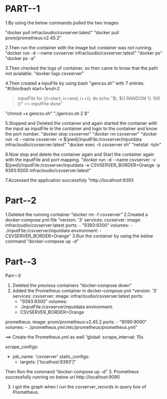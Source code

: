 PART--1
=======
1.By using the below commands pulled the two images

"docker pull infracloudio/csvserver:latest"
"docker pull prom/prometheus:v2.45.2"

2.Then run the container with the image but container was not running.
"docker run -d --name csvserver infracloudio/csvserver:latest"
"docker ps"
"docker ps -a"

3.Then checked the logs of container, so then came to know that the path not avialable.
"docker logs csvserver"

4.Then created a inpuFile by using bash "gencsv.sh" with 7 entries.
"#!/bin/bash
start=$1
end=$2
> inputFile
for ((i=start; i<=end; i++)); do
    echo "$i, $(( RANDOM % 100 ))" >> inputFile
done"

"chmod +x gencsv.sh"
"./gencsv.sh 2 8"

5.Stopped and Deleted the container and again started the container with the input as inputFile in the container and login to the container and know the port number.
"docker stop csvserver"
"docker rm csvserver"
"docker run -d --name csvserver -v $(pwd)/inputFile:/csvserver/inputdata infracloudio/csvserver:latest"
"docker exec -it csvserver sh"
"netstat -tuln"

6.Now stop and delete the container again and Start the container again with the inputFile and port mapping.
"docker run -d --name csvserver -v $(pwd)/inputFile:/csvserver/inputdata -e CSVSERVER_BORDER=Orange -p 9393:9300 infracloudio/csvserver:latest"

7.Accessed the application successfuly
"http://localhost:9393

Part--2
=======
1.Deleted the running container
“docker rm -f csvserver”
2.Created a docker-compose.yml file 
“version: '3'
services:
  csvserver:
    image: infracloudio/csvserver:latest
    ports:
      - "9393:9300"
    volumes:
      - ./inputFile:/csvserver/inputdata
    environment:
      - CSVSERVER_BORDER=Orange"
3.Run the container by using the below command
 “docker-compose up -d”

 Part--3
 =======
 Part—3
1.	Deleted the previous containers
“docker-compose down”
2.	Added the Prometheus container in docker-compose.yml
“version: '3'
services:
  csvserver:
    image: infracloudio/csvserver:latest
    ports:
      - "9393:9300"
    volumes:
      - ./inputFile:/csvserver/inputdata
    environment:
      - CSVSERVER_BORDER=Orange

  prometheus:
    image: prom/prometheus:v2.45.2
    ports:
      - "9090:9090"
    volumes:
      - ./prometheus.yml:/etc/prometheus/prometheus.yml”

==> Create the Prometheus.yml as well
“global:
  scrape_interval: 15s

scrape_configs:
  - job_name: 'csvserver'
    static_configs:
      - targets: ['localhost:9393']”

Then
Run the command
 “docker-compose up -d”
3.  Prometheus successfully running on below url
http://localhost:9090
 
3.	I got the graph when I run the csvserver_records  in query box of Prometheus.
